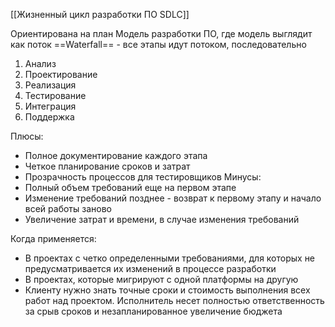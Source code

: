 
[[Жизненный цикл разработки ПО SDLC]]

Ориентирована на план
Модель разработки ПО, где модель выглядит как поток
==Waterfall== - все этапы идут потоком, последовательно
1. Анализ
2. Проектирование
3. Реализация
4. Тестирование
5. Интеграция
6. Поддержка

Плюсы:
- Полное документирование каждого этапа
- Четкое планирование сроков и затрат
- Прозрачность процессов для тестировщиков
Минусы:
- Полный объем требований еще на первом этапе
- Изменение требований позднее - возврат к первому этапу и начало всей работы заново
- Увеличение затрат и времени, в случае изменения требований

Когда применяется:
- В проектах с четко определенными требованиями, для которых не предусматривается их изменений в процессе разработки
- В проектах, которые мигрируют с одной платформы на другую
- Клиенту нужно знать точные сроки и стоимость выполнения всех работ над проектом. Исполнитель несет полностью ответственность за срыв сроков и незапланированное увеличение бюджета

